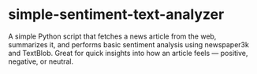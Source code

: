 # simple-sentiment-text-analyzer
A simple Python script that fetches a news article from the web, summarizes it, and performs basic sentiment analysis using newspaper3k and TextBlob. Great for quick insights into how an article feels — positive, negative, or neutral.
